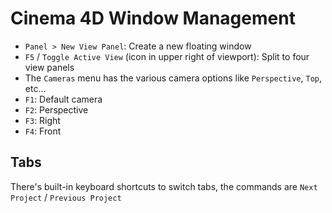 # Cinema 4D Window Management

- `Panel > New View Panel`: Create a new floating window
- `F5` / `Toggle Active View` (icon in upper right of viewport): Split to four view panels
- The `Cameras` menu has the various camera options like `Perspective`, `Top`, etc...
- `F1`: Default camera
- `F2`: Perspective
- `F3`: Right
- `F4`: Front

## Tabs

There's built-in keyboard shortcuts to switch tabs, the commands are `Next Project` / `Previous Project`

